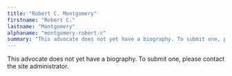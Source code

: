 ```yaml
---
title: "Robert C. Montgomery"
firstname: "Robert C."
lastname: "Montgomery"
alphaname: "montgomery-robert-c"
summary: "This advocate does not yet have a biography. To submit one, please contact the site administrator."
---
```

This advocate does not yet have a biography. To submit one, please contact the site administrator.

